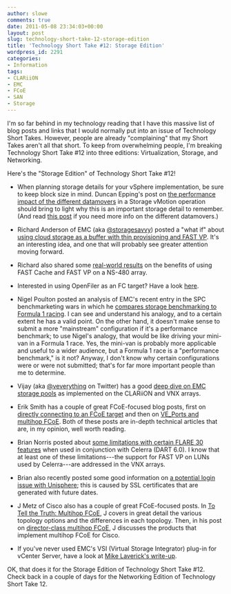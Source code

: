 ```yaml
---
author: slowe
comments: true
date: 2011-05-08 23:34:03+00:00
layout: post
slug: technology-short-take-12-storage-edition
title: 'Technology Short Take #12: Storage Edition'
wordpress_id: 2291
categories:
- Information
tags:
- CLARiiON
- EMC
- FCoE
- SAN
- Storage
---
```


I'm so far behind in my technology reading that I have this massive list of blog posts and links that I would normally put into an issue of Technology Short Takes. However, people are already "complaining" that my Short Takes aren't all that short. To keep from overwhelming people, I'm breaking Technology Short Take #12 into three editions: Virtualization, Storage, and Networking.

Here's the "Storage Edition" of Technology Short Take #12!

* When planning storage details for your vSphere implementation, be sure to keep block size in mind. Duncan Epping's post on [the performance impact of the different datamovers](http://www.yellow-bricks.com/2011/02/24/storage-vmotion-performance-difference/) in a Storage vMotion operation should bring to light why this is an important storage detail to remember. (And read [this post](http://www.yellow-bricks.com/2011/02/18/blocksize-impact/) if you need more info on the different datamovers.)

* Richard Anderson of EMC (aka [@storagesavvy](http://twitter.com/storagesavvy)) posted a "what if" about [using cloud storage as a buffer with thin provisioning and FAST VP](http://storagesavvy.com/2011/02/24/auto-tiering-cloud-storage-and-risk-free-thin-pools/). It's an interesting idea, and one that will probably see greater attention moving forward.

* Richard also shared some [real-world results](http://storagesavvy.com/2011/03/26/real-world-emc-fastvp-and-fastcache-results/) on the benefits of using FAST Cache and FAST VP on a NS-480 array.

* Interested in using OpenFiler as an FC target? Have a look [here](http://brianshowto.com/?p=38).

* Nigel Poulton posted an analysis of EMC's recent entry in the SPC benchmarketing wars in which he [compares storage benchmarking to Formula 1 racing](http://blog.nigelpoulton.com/storage-benchmarking-and-formula-1/). I can see and understand his analogy, and to a certain extent he has a valid point. On the other hand, it doesn't make sense to submit a more "mainstream" configuration if it's a performance benchmark; to use Nigel's analogy, that would be like driving your mini-van in a Formula 1 race. Yes, the mini-van is probably more applicable and useful to a wider audience, but a Formula 1 race is a "performance benchmark," is it not? Anyway, I don't know why certain configurations were or were not submitted; that's for far more important people than me to determine.

* Vijay (aka [@veverything](http://twitter.com/veverything) on Twitter) has a good [deep dive on EMC storage pools](http://virtualeverything.wordpress.com/2011/03/05/emc-storage-pool-deep-dive-design-considerations-caveats/) as implemented on the CLARiiON and VNX arrays.

* Erik Smith has a couple of great FCoE-focused blog posts, first on [directly connecting to an FCoE target](http://brasstacksblog.typepad.com/brass-tacks/2011/03/pt2pt-and-vn2vn-directly-connecting-an-fcoe-initiator-to-an-fcoe-target-part-1-overview.html) and then on [VE_Ports and multihop FCoE](http://brasstacksblog.typepad.com/brass-tacks/2011/03/fcoe-multihop-and-ve_ports.html). Both of these posts are in-depth technical articles that are, in my opinion, well worth reading.

* Brian Norris posted about [some limitations with certain FLARE 30 features](http://goingvirtual.wordpress.com/2011/02/17/celerra-dart-6-0-x-with-clariion-flare-30-gotcha/) when used in conjunction with Celerra (DART 6.0). I know that at least one of these limitations---the support for FAST VP on LUNs used by Celerra---are addressed in the VNX arrays.

* Brian also recently posted some good information on [a potential login issue with Unisphere](http://goingvirtual.wordpress.com/2011/02/28/celerra-and-clariion-login-gotcha-with-unisphere/); this is caused by SSL certificates that are generated with future dates.

* J Metz of Cisco also has a couple of great FCoE-focused posts. In [To Tell the Truth: Multihop FCoE](http://blogs.cisco.com/datacenter/to-tell-the-truth-multihop-fcoe/), J covers in great detail the various topology options and the differences in each topology. Then, in his post on [director-class multihop FCoE](http://blogs.cisco.com/datacenter/announcing-true-director-class-multihop-fcoe/), J discusses the products that implement multihop FCoE for Cisco.

* If you've never used EMC's VSI (Virtual Storage Integrator) plug-in for vCenter Server, have a look at [Mike Laverick's write-up](http://www.rtfm-ed.co.uk/2011/03/01/using-the-emc-vsi-plug-in/).

OK, that does it for the Storage Edition of Technology Short Take #12. Check back in a couple of days for the Networking Edition of Technology Short Take 12.
